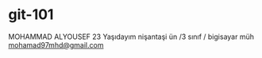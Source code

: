 # git-101
MOHAMMAD ALYOUSEF 
23 Yaşıdayım 
nişantaşi ün /3 sınıf / bigisayar müh
mohamad97mhd@gmail.com
